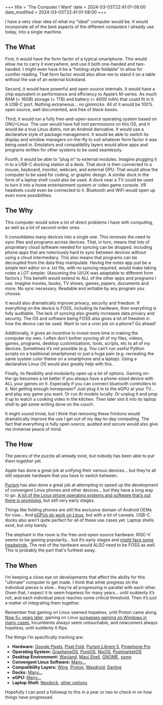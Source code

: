 +++
title = 'The Computer I Want'
date = 2024-03-03T22:41:01-08:00
date_modified = 2024-03-03T22:41:01-08:00
+++

I have a very clear idea of what my "ideal" computer would be. It would incorporate all of the best aspects of the different computers I already use today, into a single machine.

## The What

First, it would have the form factor of a typical smartphone. This would allow me to carry it everywhere, and use it both one-handed and two-handed. I might even have it be a “hotdog-style foldable” to allow for comfier reading. That form factor would also allow me to stand it on a table without the use of an external kickstand.

Second, it would have powerful and open-source internals. It would have a chip equivalent in performance and efficiency to Apple’s M-series. As much RAM (> 16GB) storage (> 1TB) and battery (> 4000 mAh) that could fit in it. A USB-C port. Nothing extraneous… no gimmicks. All of it would be 100% open source, well documented, and free of black-boxes.

Third, it would run a fully free-and-open-source operating system based on GNU+Linux. The user would have full root permissions on this OS, and it would be a true Linux distro, not an Android derivative. It would use a declarative style of package management. It would be able to switch its display and window managers on-the-fly to suit whatever form factor it was being used in. Emulators and compatibility layers would allow apps and programs written for other systems to be used seamlessly.

Fourth, it would be able to “plug in” to external modules. Imagine plugging it in to a USB-C docking station at a desk. That dock is then connected to a mouse, keyboard, monitor, webcam, and external GPU. That would allow the computer to be used for coding, or graphic design. A similar dock in the form of a laptop shell could also be used. A dock near a TV could be used to turn it into a home entertainment system or video game console. VR headsets could even be connected to it. Bluetooth and WiFi would open up even more possibilities.

## The Why

This computer would solve a lot of direct problems I have with computing, as well as a lot of second-order ones.

It consolidates many devices into a single one. This removes the need to sync files and programs across devices. That, in turn, means that lots of proprietary cloud software needed for syncing can be dropped. Including phone apps that are notoriously hard to sync between devices without using a cloud intermediary. This also means that programs can be decoupled from the data they manipulate. Having the notes app just be a simple text editor on a .txt file, with no syncing required, would make taking notes a LOT simpler. (Assuming the UI/UX was adaptable to different form factors.) This benefit would extend to ALL of the other apps and programs I use. Imagine movies, books, TV shows, games, papers, documents and more. No sync necessary. Readable and writable by any program you choose.

It would also dramatically improve privacy, security and freedom. If everything on the device is FOSS, including its hardware, then everything is fully auditable. The lack of syncing also greatly increases data privacy and security. The OS and software being FOSS also gives a lot of freedom in how the device can be used. Want to run a cron job on a phone? Go ahead!

Additionally, it gives an incentive to invest more time in making the computer my own. I often don’t bother syncing all of my files, videos, games, programs, desktop customizations, tools, scripts, etc to all of my devices. Sometimes it’s not possible (e.g. You can’t run useful Python scripts on a traditional smartphone) or just a huge pain (e.g. recreating the same system color theme on a smartphone and a laptop). Using a declarative Linux OS would also greatly help with this.

Finally, its flexibility and modularity open up a lot of options. Gaming on-the-go becomes a lot better if you always have a phone-sized device with ALL your games on it. Especially if you can connect bluetooth controllers to it. Not getting enough horsepower? Just plug it in to the eGPU at your TV… and play any game you want. Or run AI models locally. Or unplug it and prop it up to watch a cooking video in the kitchen. Then later slot it into its laptop shell to get some writing done on the couch.

It might sound trivial, but I think that removing these frictions would dramatically improve the use I get out of my day-to-day computing. The fact that everything is fully open source, audited and secure would also give me immense peace of mind.

## The How

The pieces of the puzzle all already exist, but nobody has been able to put them together yet.

Apple has done a great job at unifying their various devices… but they’re all still separate hardware that you have to switch between.

[Purism](https://puri.sm/) has also done a great job at attempting to speed up the development of convergent Linux phones and other devices… but they have a long way to go. [A lot of the Linux phone operating systems and software that’s out there is promising,](https://linmob.net/) but still very early stages.

Things like folding phones are still the exclusive domain of Android OEMs for now… And [eGPUs do work on Linux](https://wiki.archlinux.org/title/External_GPU), but with a lot of caveats. USB-C docks also aren’t quite perfect for all of these use cases yet. Laptop shells exist, but only barely.

The elephant in the room is the free-and-open-source hardware. RISC-V seems to be gaining popularity… but it’s early stages and [might face some headwinds](https://cset.georgetown.edu/article/risc-v-what-it-is-and-why-it-matters/). The rest of the hardware would ALSO need to be FOSS as well. This is probably the part that's furthest away.

## The When

I’m keeping a close eye on developments that affect the ability for this “ultimate” computer to get made. I think that while progress on the individual pieces is slow… they’re all progressing in parallel with each other. Given that, I expect it to seem hopeless for many years… until suddenly it’s not, and each individual piece reaches some critical threshold. Then it’s just a matter of integrating them together.

Remember that gaming on Linux seemed hopeless, until Proton came along. [Now 5+ years later,](https://www.gamingonlinux.com/2023/08/5-years-ago-valve-released-proton-forever-changing-linux-gaming/) gaming on Linux [surpasses gaming on Windows in many cases.](https://www.reddit.com/r/linux_gaming/comments/16vhe6a/why_does_proton_sometimes_run_games_better_than/) Incumbents always seem untouchable, and newcomers always hopeless, until suddenly it flips.

The things I’m specifically tracking are:

- **Hardware:** [Google Pixels](https://store.google.com/us/category/phones?hl=en-US), [Pixel Fold](https://store.google.com/us/product/pixel_fold?hl=en-US&pli=1), [Purism Librem 5](https://puri.sm/products/librem-5/), [Pinephone Pro](https://pine64.org/devices/pinephone_pro/)
- **Operating System:** [GrapheneOS](https://grapheneos.org/), [PureOS](https://www.pureos.net/), [NixOS](https://nixos.org/), [PostmarketOS](https://postmarketos.org/)
- **Desktop Environment:** [Wayland](https://arewewaylandyet.com/), [Maui Shell](https://github.com/Nitrux/maui-shell), [GNOME](https://www.gnome.org/), [sxmo](https://sxmo.org/)
- **Convergent Linux Software:** [Many...](https://tuxphones.com/convergent-linux-phone-apps/)
- **Compatibility Layers:** [Wine](https://www.winehq.org/), [Proton](https://github.com/ValveSoftware/Proton), [Waydroid](https://waydro.id/), [Darling](https://www.darlinghq.org/)
- **Docks:** [Many...](https://www.pcworld.com/article/402858/the-best-usb-c-hubs-for-your-laptop-tablet-or-2-in-1.html)
- **eGPU:** [Many...](https://egpu.io/best-egpu-buyers-guide/)
- **Laptop Shell:** [Nexdock](https://nexdock.com/), [other options](https://liliputing.com/5-laptop-docks-that-let-you-use-a-smartphone-like-a-notebook/)

Hopefully I can post a followup to this in a year or two to check in on how things have progressed.
